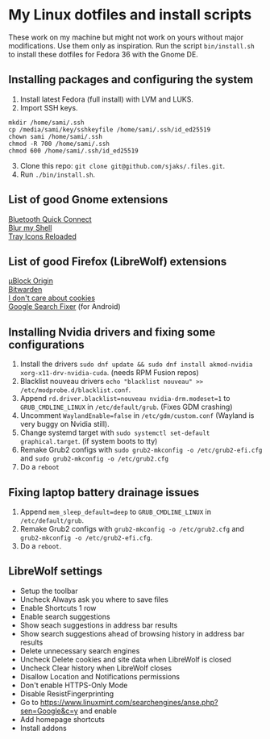 # My Linux dotfiles and install scripts
These work on my machine but might not work on yours without major modifications. Use them only as inspiration. Run the script `bin/install.sh` to install these dotfiles for Fedora 36 with the Gnome DE.

## Installing packages and configuring the system

1. Install latest Fedora (full install) with LVM and LUKS.
2. Import SSH keys.
```
mkdir /home/sami/.ssh
cp /media/sami/key/sshkeyfile /home/sami/.ssh/id_ed25519
chown sami /home/sami/.ssh
chmod -R 700 /home/sami/.ssh
chmod 600 /home/sami/.ssh/id_ed25519
```
3. Clone this repo: `git clone git@github.com/sjaks/.files.git`.
4. Run `./bin/install.sh`.

## List of good Gnome extensions
[Bluetooth Quick Connect](https://extensions.gnome.org/extension/1401/bluetooth-quick-connect/)  
[Blur my Shell](https://extensions.gnome.org/extension/3193/blur-my-shell/)  
[Tray Icons Reloaded](https://extensions.gnome.org/extension/2890/tray-icons-reloaded/)

## List of good Firefox (LibreWolf) extensions
[µBlock Origin](https://addons.mozilla.org/en-US/firefox/addon/ublock-origin/)  
[Bitwarden](https://addons.mozilla.org/en-US/firefox/addon/bitwarden-password-manager/)  
[I don't care about cookies](https://addons.mozilla.org/en-US/firefox/addon/i-dont-care-about-cookies/)  
[Google Search Fixer](https://addons.mozilla.org/en-US/firefox/addon/google-search-fixer/) (for Android)

## Installing Nvidia drivers and fixing some configurations

1. Install the drivers `sudo dnf update && sudo dnf install akmod-nvidia xorg-x11-drv-nvidia-cuda`. (needs RPM Fusion repos)
2. Blacklist nouveau drivers `echo "blacklist nouveau" >> /etc/modprobe.d/blacklist.conf`.
3. Append `rd.driver.blacklist=nouveau nvidia-drm.modeset=1` to `GRUB_CMDLINE_LINUX` in `/etc/default/grub`. (Fixes GDM crashing)
4. Uncomment `WaylandEnable=false` in `/etc/gdm/custom.conf` (Wayland is very buggy on Nvidia still).
5. Change systemd target with `sudo systemctl set-default graphical.target`. (if system boots to tty)
6. Remake Grub2 configs with `sudo grub2-mkconfig -o /etc/grub2-efi.cfg` and `sudo grub2-mkconfig -o /etc/grub2.cfg`
7. Do a `reboot`

## Fixing laptop battery drainage issues

1. Append `mem_sleep_default=deep` to `GRUB_CMDLINE_LINUX` in `/etc/default/grub`.
2. Remake Grub2 configs with `grub2-mkconfig -o /etc/grub2.cfg` and `grub2-mkconfig -o /etc/grub2-efi.cfg`.
3. Do a `reboot`.

## LibreWolf settings
- Setup the toolbar
- Uncheck Always ask you where to save files
- Enable Shortcuts 1 row
- Enable search suggestions
- Show seach suggestions in address bar results
- Show search suggestions ahead of browsing history in address bar results
- Delete unnecessary search engines
- Uncheck Delete cookies and site data when LibreWolf is closed
- Uncheck Clear history when LibreWolf closes
- Disallow Location and Notifications permissions
- Don't enable HTTPS-Only Mode
- Disable ResistFingerprinting
- Go to https://www.linuxmint.com/searchengines/anse.php?sen=Google&c=y and enable
- Add homepage shortcuts
- Install addons
